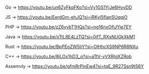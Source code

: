 Go		-> https://youtu.be/un6ZyFkqFKo?si=Vy1GS1YjJe6HyvDD

JS		-> https://youtu.be/EerdGm-ehJQ?si=jRKyl5fIanSUqqjO

PHP		-> https://youtu.be/zZ6vybT1HQs?si=ng16nxOflJYie7EY

Java		-> https://youtu.be/xTtL8E4LzTQ?si=0jfT_RXsNUGkXkM1

Rust		-> https://youtu.be/BpPEoZW5IiY?si=OlHhcXS9NP6R8NXu

C++		-> https://youtu.be/8jLOx1hD3_o?si=aTtV-vVXRIgXZRob

Assemvly	-> https://youtu.be/gfmRrPjnEw4?si=tqE_9R27Ssn9t56Y
